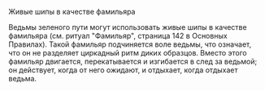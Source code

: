 Живые шипы в качестве фамильяра

Ведьмы зеленого пути могут использовать живые шипы в качестве фамильяра (см. ритуал "Фамильяр", страница 142 в Основных Правилах). Такой фамильяр подчиняется воле ведьмы, что означает, что он не разделяет циркадный ритм диких образцов. Вместо этого фамильяр двигается, перекатывается и изгибается в след за ведьмой; он действует, когда от него ожидают, и отдыхает, когда отдыхает ведьма.
